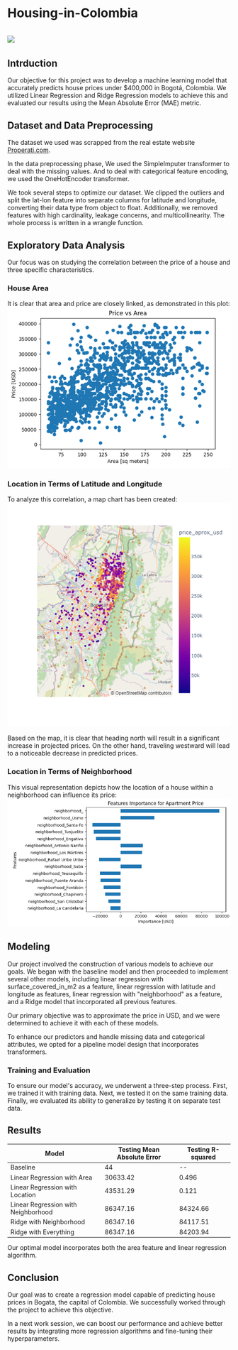# Housing-in-Colombia

![](flavia-carpio-P3PFi8THbUs-unsplash.jpg)
---
## Intrduction
Our objective for this project was to develop a machine learning model that accurately predicts house prices under $400,000 in Bogotá, Colombia. We utilized Linear Regression and Ridge Regression models to achieve this and evaluated our results using the Mean Absolute Error (MAE) metric.

## Dataset and Data Preprocessing 

The dataset we used was scrapped from the real estate website [Properati.com](https://properati.com/).

In the data preprocessing phase, We used the SimpleImputer transformer to deal with the missing values. And to deal with categorical feature encoding, we used the OneHotEncoder transformer.

We took several steps to optimize our dataset. We clipped the outliers and split the lat-lon feature into separate columns for latitude and longitude, converting their data type from object to float. Additionally, we removed features with high cardinality, leakage concerns, and multicollinearity. The whole process is written in a wrangle function.

## Exploratory Data Analysis

Our focus was on studying the correlation between the price of a house and three specific characteristics.

### House Area
It is clear that area and price are closely linked, as demonstrated in this plot:
![](area_price.png)

### Location in Terms of Latitude and Longitude
To analyze this correlation, a map chart has been created:
![](location_price.png)

Based on the map, it is clear that heading north will result in a significant increase in projected prices. On the other hand, traveling westward will lead to a noticeable decrease in predicted prices.

### Location in Terms of Neighborhood
This visual representation depicts how the location of a house within a neighborhood can influence its price:
![](neighborhood_price.png)

## Modeling
Our project involved the construction of various models to achieve our goals. We began with the baseline model and then proceeded to implement several other models, including linear regression with surface_covered_in_m2 as a feature, linear regression with latitude and longitude as features, linear regression with "neighborhood" as a feature, and a Ridge model that incorporated all previous features. 

Our primary objective was to approximate the price in USD, and we were determined to achieve it with each of these models.

To enhance our predictors and handle missing data and categorical attributes, we opted for a pipeline model design that incorporates transformers.

### Training and Evaluation
To ensure our model's accuracy, we underwent a three-step process. First, we trained it with training data. Next, we tested it on the same training data. Finally, we evaluated its ability to generalize by testing it on separate test data. 

## Results
Model |Testing Mean Absolute Error | Testing R-squared
------|--|--------------------------------
Baseline | 44 | --
Linear Regression with Area | 30633.42 | 0.496
Linear Regression with Location | 43531.29 | 0.121
Linear Regression with Neighborhood | 86347.16 | 84324.66
Ridge with Neighborhood | 86347.16 | 84117.51
Ridge with Everything | 86347.16 | 84203.94

Our optimal model incorporates both the area feature and linear regression algorithm.

## Conclusion
Our goal was to create a regression model capable of predicting house prices in Bogata, the capital of Colombia. We successfully worked through the project to achieve this objective.

In a next work session, we can boost our performance and achieve better results by integrating more regression algorithms and fine-tuning their hyperparameters.


